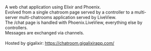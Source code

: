 A web chat application using Elixir and Phoenix.
</br>
Evolved from a single chatroom page served by a controller to a multi-server multi-chatrooms application served by LiveView.</br>
The /chat page is handled with Phoenix.LiveView, everything else by controllers.</br>
Messages are exchanged via channels.</br>
</br>
Hosted by gigalixir: https://chatroom.gigalixirapp.com/
